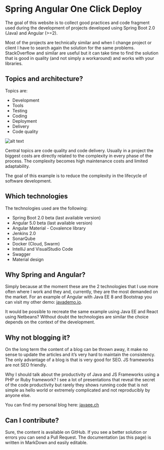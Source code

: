# Spring Angular One Click Deploy 
The goal of this website is to collect good practices and code fragment used during the development of projects developed using Spring Boot 2.0 (Java) and Angular (\>=2).

Most of the projects are technically similar and when I change project or client I have to search again the solution for the same problems. StackOverflow and similar are useful but it can take time to find the solution that is good in quality (and not simply a workaround) and works with your libraries.

## Topics and architecture?

Topics are:
- Development
- Tools
- Testing
- Coding
- Deployment
- Delivery
- Code quality

![alt text](http://localhost:8080/images/architecture.png)


Central topics are code quality and code delivery.
Usually in a project the biggest costs are directly related to the complexity in every phase of the process.
The complexity becomes high maintenance costs and limited adaptability.

The goal of this example is to reduce the complexity in the lifecycle of software development.

## Which technologies

The technologies used are the following:
- Spring Boot 2.0 beta (last available version)
- Angular 5.0 beta (last available version)
- Angular Material - Covalence library
- Jenkins 2.0
- SonarQube
- Docker (Cloud, Swarm)
- IntelliJ and VisualStudio Code
- Swagger
- Material design


## Why Spring and Angular?
Simply because at the moment these are the 2 technologies that I use more often where I work and they and, currently, they are the most demanded on the market.
For an example of Angular with Java EE 8 and Bootstrap you can visit my other demo: [javademo.io](http://javademo.io "javademo.io").

It would be possible to recreate the same example using Java EE and React using Netbeans? Without doubt the technologies are similar the choice depends on the context of the development.

##  Why not blogging it?
On the long term the content of a blog can be thrown away, it make no sense to update the articles and it’s very hard to maintain the consistency.
The only advantage of a blog is that is very good for SEO. JS frameworks are not SEO friendly.

Why I should talk about the productivity of Java and JS Frameworks using a PHP or Ruby framework?
I see a lot of presentations that reveal the secret of the code productivity but rarely they shows running code that is not simple as hello world or extremely complicated and not reproducibly by anyone else. 

You can find my personal blog here: [javaee.ch](http://javaee.ch)

## Can I contribute?
Sure, the content is available on GitHub. If you see a better solution or errors you can send a Pull Request.
The documentation (as this page) is written in MarkDown and easily editable.